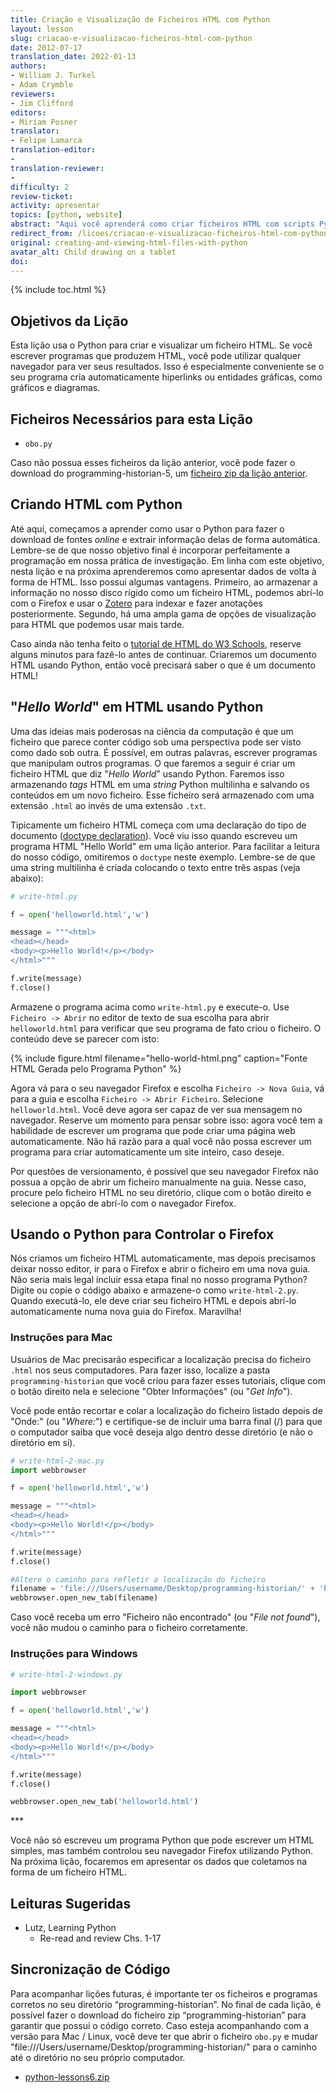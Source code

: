 ```yaml
---
title: Criação e Visualização de Ficheiros HTML com Python
layout: lesson
slug: criacao-e-visualizacao-ficheiros-html-com-python
date: 2012-07-17
translation_date: 2022-01-13
authors:
- William J. Turkel
- Adam Crymble
reviewers:
- Jim Clifford
editors:
- Miriam Posner
translator: 
- Felipe Lamarca
translation-editor:
- 
translation-reviewer:
- 
difficulty: 2
review-ticket: 
activity: apresentar
topics: [python, website]
abstract: "Aqui você aprenderá como criar ficheiros HTML com scripts Python e como usar o Python para abrir automaticamente um ficheiro HTML no Firefox."
redirect_from: /licoes/criacao-e-visualizacao-ficheiros-html-com-python
original: creating-and-viewing-html-files-with-python
avatar_alt: Child drawing on a tablet
doi:
---
```


{% include toc.html %}

## Objetivos da Lição

Esta lição usa o Python para criar e visualizar um ficheiro HTML. Se você escrever programas que produzem HTML, você pode utilizar qualquer navegador para ver seus resultados. Isso é especialmente conveniente se o seu programa cria automaticamente hiperlinks ou entidades gráficas, como gráficos e diagramas.

## Ficheiros Necessários para esta Lição

- `obo.py`

Caso não possua esses ficheiros da lição anterior, você pode fazer o download do programming-historian-5, um [ficheiro zip da lição anterior][].

## Criando HTML com Python

Até aqui, começamos a aprender como usar o Python para fazer o download de fontes *online* e extrair informação delas de forma automática. Lembre-se de que nosso objetivo final é incorporar perfeitamente a programação em nossa prática de investigação. Em linha com este objetivo, nesta lição e na próxima aprenderemos como apresentar dados de volta à forma de HTML. Isso possui algumas vantagens. Primeiro, ao armazenar a informação no nosso disco rígido como um ficheiro HTML, podemos abrí-lo com o Firefox e usar o [Zotero][] para indexar e fazer anotações posteriormente. Segundo, há uma ampla gama de opções de visualização para HTML que podemos usar mais tarde.

Caso ainda não tenha feito o [tutorial de HTML do W3 Schools][], reserve alguns minutos para fazê-lo antes de continuar. Criaremos um documento HTML usando Python, então você precisará saber o que é um documento HTML!

## "*Hello World*" em HTML usando Python

Uma das ideias mais poderosas na ciência da computação é que um ficheiro que parece conter código sob uma perspectiva pode ser visto como dado sob outra. É possível, em outras palavras, escrever programas que manipulam outros programas. O que faremos a seguir é criar um ficheiro HTML que diz "*Hello World*" usando Python. Faremos isso armazenando *tags* HTML em uma *string* Python multilinha e salvando os conteúdos em um novo ficheiro. Esse ficheiro será armazenado com uma extensão `.html` ao invés de uma extensão `.txt`.

Tipicamente um ficheiro HTML começa com uma declaração do tipo de documento ([doctype declaration][]). Você viu isso quando escreveu um programa HTML "Hello World" em uma lição anterior. Para facilitar a leitura do nosso código, omitiremos o `doctype` neste exemplo. Lembre-se de que uma string multilinha é criada colocando o texto entre três aspas (veja abaixo):

``` python
# write-html.py

f = open('helloworld.html','w')

message = """<html>
<head></head>
<body><p>Hello World!</p></body>
</html>"""

f.write(message)
f.close()
```

Armazene o programa acima como `write-html.py` e execute-o. Use `Ficheiro -> Abrir` no editor de texto de sua escolha para abrir `helloworld.html` para verificar que seu programa de fato criou o ficheiro. O conteúdo deve se parecer com isto:

{% include figure.html filename="hello-world-html.png" caption="Fonte HTML Gerada pelo Programa Python" %}

Agora vá para o seu navegador Firefox e escolha `Ficheiro -> Nova Guia`, vá para a guia e escolha `Ficheiro -> Abrir Ficheiro`. Selecione `helloworld.html`. Você deve agora ser capaz de ver sua mensagem no navegador. Reserve um momento para pensar sobre isso: agora você tem a habilidade de escrever um programa que pode criar uma página web automaticamente. Não há razão para a qual você não possa escrever um programa para criar automaticamente um site inteiro, caso deseje.

<div class="alert alert-warning">
  Por questões de versionamento, é possível que seu navegador Firefox não possua a opção de abrir um ficheiro manualmente na guia. Nesse caso, procure pelo ficheiro HTML no seu diretório, clique com o botão direito e selecione a opção de abrí-lo com o navegador Firefox. 
</div>

## Usando o Python para Controlar o Firefox

Nós criamos um ficheiro HTML automaticamente, mas depois precisamos deixar nosso editor, ir para o Firefox e abrir o ficheiro em uma nova guia. Não seria mais legal incluir essa etapa final no nosso programa Python? Digite ou copie o código abaixo e armazene-o como `write-html-2.py`. Quando executá-lo, ele deve criar seu ficheiro HTML e depois abrí-lo automaticamente numa nova guia do Firefox. Maravilha!

### Instruções para Mac

Usuários de Mac precisarão especificar a localização precisa do ficheiro `.html` nos seus computadores. Para fazer isso, localize a pasta `programming-historian` que você criou para fazer esses tutoriais, clique com o botão direito nela e selecione "Obter Informações" (ou "*Get Info*").

Você pode então recortar e colar a localização do ficheiro listado depois de "Onde:" (ou "*Where:*") e certifique-se de incluir uma barra final (/) para que o computador saiba que você deseja algo dentro desse diretório (e não o diretório em si).


``` python
# write-html-2-mac.py
import webbrowser

f = open('helloworld.html','w')

message = """<html>
<head></head>
<body><p>Hello World!</p></body>
</html>"""

f.write(message)
f.close()

#Altere o caminho para refletir a localização do ficheiro
filename = 'file:///Users/username/Desktop/programming-historian/' + 'helloworld.html'
webbrowser.open_new_tab(filename)
```

Caso você receba um erro "Ficheiro não encontrado" (ou "*File not found*"), você não mudou o caminho para o ficheiro corretamente.

### Instruções para Windows

``` python
# write-html-2-windows.py

import webbrowser

f = open('helloworld.html','w')

message = """<html>
<head></head>
<body><p>Hello World!</p></body>
</html>"""

f.write(message)
f.close()

webbrowser.open_new_tab('helloworld.html')
```

\*\*\*

Você não só escreveu um programa Python que pode escrever um HTML simples, mas também controlou seu navegador Firefox utilizando Python. Na próxima lição, focaremos em apresentar os dados que coletamos na forma de um ficheiro HTML.

## Leituras Sugeridas

-   Lutz, Learning Python
    -   Re-read and review Chs. 1-17

## Sincronização de Código

Para acompanhar lições futuras, é importante ter os ficheiros e programas corretos no seu diretório “programming-historian”. No final de cada lição, é possível fazer o download do ficheiro zip “programming-historian” para garantir que possui o código correto. Caso esteja acompanhando com a versão para Mac / Linux, você deve ter que abrir o ficheiro `obo.py` e mudar "file:///Users/username/Desktop/programming-historian/" para o caminho até o diretório no seu próprio computador.

-   [python-lessons6.zip][zip sync]


  [ficheiro zip da lição anterior]: https://programminghistorian.org/assets/python-lessons5.zip
  [Zotero]: http://zotero.org
  [tutorial de HTML do W3 Schools]: http://www.w3schools.com/html/default.asp
  [doctype declaration]: http://www.w3schools.com/tags/tag_doctype.asp
  [zip sync]: https://programminghistorian.org/assets/python-lessons6.zip


